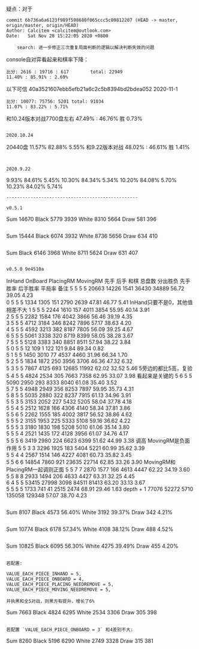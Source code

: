 疑点：对于
```
commit 6b736a6a6123f989f598680f065ccc5c09812207 (HEAD -> master, origin/master, origin/HEAD)
Author: Calcitem <calcitem@outlook.com>
Date:   Sat Nov 28 15:22:05 2020 +0800

    search: 进一步修正三次重复局面判断的逻辑以解决判断失效的问题
```
console自对弈看起来和棋率下降：
```
比分: 2616 : 19716 : 617        total: 22949
11.40% : 85.91% : 2.69%
```

以下可信
40a3521607ebb5efb21a6c2c5b8394bd2bdea052
2020-11-1

```
比分: 10077: 75756: 5201 total: 91034
11.07% : 83.22% : 5.71%
```	



和10.24版本对战7700盘左右
47.49% : 46.76% 胜 0.73%
```

2020.10.24
```
20440盘
11.57% 82.88% 5.55%
和9.22版本对战
48.02% : 46.61% 胜 1.41%
```


2020.9.22

```
9.93% 84.61% 5.45%
10.30% 84.34% 5.34%
10.20% 84.08% 5.70%
10.23% 84.02% 5.74%
```
-------------------------------------------------

v0.5.1

```
Sum	14670
Black	5779	3939
White	8310	5664
Draw	581	396
```

```
Sum	15444
Black	6074	3932
White	8736	5656
Draw	634	410
```

```
Sum	
Black	6146	3968
White	8711	5624
Draw	631	407
```

v0.5.0 9e4510a

```
InHand	OnBoard	PlacingRM	MovingRM	先手	后手	和棋	总盘数	分出胜负	先手胜率	后手胜率	平局率	备注
5	5	5	5	20663	14226	1541	36430	34889	56.72 	39.05 	4.23 	
0	5	5	5	1334	1305	151	2790	2639	47.81 	46.77 	5.41 	InHand只要不是0，其他值相差不大
1	5	5	5	2244	1610	157	4011	3854	55.95 	40.14 	3.91 	
2	5	5	5	2282	1584	176	4042	3866	56.46 	39.19 	4.35 	
3	5	5	5	4712	3184	346	8242	7896	57.17 	38.63 	4.20 	
4	5	5	5	4592	3213	382	8187	7805	56.09 	39.25 	4.67 	
6	5	5	5	5061	3338	320	8719	8399	58.05 	38.28 	3.67 	
7	5	5	5	5128	3383	340	8851	8511	57.94 	38.22 	3.84 	
5	0	5	5	12	109	1	122	121	9.84 	89.34 	0.82 	
5	1	5	5	1450	3010	77	4537	4460	31.96 	66.34 	1.70 	
5	2	5	5	1834	1872	250	3956	3706	46.36 	47.32 	6.32 	
5	3	5	5	7867	4125	693	12685	11992	62.02 	32.52 	5.46 	5旁边的都比5高，复验 
5	4	5	5	4824	2534	305	7663	7358	62.95 	33.07 	3.98 	看起来是关键的
5	6	5	5	5090	2950	293	8333	8040	61.08 	35.40 	3.52 	
5	7	5	5	4948	2949	356	8253	7897	59.95 	35.73 	4.31 	
5	8	5	5	5035	2880	322	8237	7915	61.13 	34.96 	3.91 	
5	5	3	5	3153	2052	227	5432	5205	58.04 	37.78 	4.18 	
5	5	4	5	2512	1628	166	4306	4140	58.34 	37.81 	3.86 	
5	5	6	5	2262	1555	185	4002	3817	56.52 	38.86 	4.62 	
5	5	5	2	3155	1953	225	5333	5108	59.16 	36.62 	4.22 	
5	5	5	3	3180	1830	198	5208	5010	61.06 	35.14 	3.80 	
5	5	5	4	2521	1435	172	4128	3956	61.07 	34.76 	4.17 	
5	5	5	6	3419	2980	224	6623	6399	51.62 	44.99 	3.38 	调高 MovingRM是负面作用
5	5	3	3	3296	1925	183	5404	5221	60.99 	35.62 	3.39 	
5	5	4	4	2567	1514	146	4227	4081	60.73 	35.82 	3.45 	
5	5	6	6	14854	7860	921	23635	22714	62.85 	33.26 	3.90 	MovingRM和PlacingRM一起调则正面
5	5	7	7	2870	1577	166	4613	4447	62.22 	34.19 	3.60 	
5	5	8	8	2933	1494	206	4633	4427	63.31 	32.25 	4.45 	
6	4	5	5	53415	27998	3098	84511	81413	63.20 	33.13 	3.67 	
5	5	5	5	1733	741	41	2515	2474	68.91 	29.46 	1.63 	depth + 1
				77076	52272	5710	135058	129348	57.07 	38.70 	4.23 	

```

```
Sum 8107
Black	4573	56.40%
White	3192	39.37%
Draw	342	 4.21%
```

```
Sum	10774
Black	6178	57.34%
White	4108	38.12%
Draw	488	4.52%
```

```
Sum	10825
Black	6095	56.30%
White	4275	39.49%
Draw	455	4.20%
```

若配置:

```
    VALUE_EACH_PIECE_INHAND = 5,
    VALUE_EACH_PIECE_ONBOARD = 4,
    VALUE_EACH_PIECE_PLACING_NEEDREMOVE = 5,
    VALUE_EACH_PIECE_MOVING_NEEDREMOVE = 5,
```
并执黑和全5对战，则黑方有提升，增长了6%
```
Sum	7663
Black	4824	6295
White	2534	3306
Draw	305	398
```

若配置 `VALUE_EACH_PIECE_ONBOARD = 3` 和4差别不大:

```
Sum	8260
Black	5196	6290
White	2749	3328
Draw	315	381
```